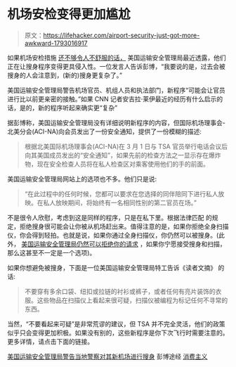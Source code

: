 # 机场安检变得更加尴尬

> 原文：<https://lifehacker.com/airport-security-just-got-more-awkward-1793016917>

如果机场安检措施 [还不够令人不舒服的话，](https://lifehacker.com/how-to-get-through-airport-security-without-pissing-off-1770832640) 美国运输安全管理局最近透露，他们正在让搜身程序变得更具侵入性。一位发言人告诉彭博，“我要说的是，过去会被搜身的人会注意到，(新的)搜身更复杂了。”



美国运输安全管理局警告机场官员、机组人员和执法部门，新程序“可能会让官员进行比以前更亲密的接触。”如果 CNN 记者安吉拉·莱伊最近的经历有什么启示的话，是的，新的程序听起来确实更“复杂”

据彭博称，美国运输安全管理局没有详细说明新程序的内容，但国际机场理事会-北美分会(ACI-NA)向会员发出了一份安全通知，提供了一份模糊的描述:

> 根据北美国际机场理事会(ACI-NA)在 3 月 1 日与 TSA 官员举行电话会议后向其美国成员发出的“安全通知”，如果先前的检查方法之一显示存在爆炸物，现在安全检查人员将在私人检查区对乘客使用他们的手的前面。

美国运输安全管理局网站上的选项也不多。他们只是说:

> “在此过程中的任何时候，您都可以要求在您选择的同伴陪同下进行私人放映。在私人放映期间，将始终有一名相同性别的第二官员在场。”

不是很令人欣慰，考虑到这是同样的程序，只是在私下里。根据法律匹配 的规定，拒绝搜身很可能会让你被从机场赶出来。值得注意的是，如果你拒绝全身扫描仪，你会得到轻拍。也就是说，如果你通过全身扫描仪，你仍然可以被搜身。(此外， [美国运输安全管理局仍然可以拒绝你的请求](http://www.latimes.com/business/la-fi-tsa-changes-policy-20151228-story.html) ，如果你宁愿接受搜身和扫描，那么这甚至不一定是一个选项)。

如果你想避免被搜身，下面是一位美国运输安全管理局特工告诉《读者文摘》 的话:

> 不要穿有多余口袋、纽扣或拉链的衬衫或裤子，或者任何有亮片装饰的衣服。这些物品在扫描仪上看起来很可疑，扫描仪被编程为标记任何不寻常的东西。

当然，“不要看起来可疑”是非常荒谬的建议，但 TSA 并不完全灵活，他们的政策似乎只会变得更加积极。如果没有别的，这些新程序是你下次飞行时需要注意的。更多详情，请点击下面的链接。

[美国运输安全管理局警告当地警察对其新机场进行搜身](https://www.bloomberg.com/news/articles/2017-03-06/tsa-warns-local-police-about-its-new-airport-pat-downs) 彭博途经 [消费主义](https://consumerist.com/2017/03/06/tsa-introducing-new-more-invasive-pat-down-method/)